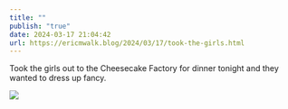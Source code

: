 ```yaml
---
title: ""
publish: "true"
date: 2024-03-17 21:04:42
url: https://ericmwalk.blog/2024/03/17/took-the-girls.html
---
```


Took the girls out to the Cheesecake Factory for dinner tonight and they wanted to dress up fancy.

![](https://ericmwalk.blog/uploads/2024/img-8291.jpeg)